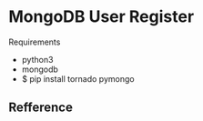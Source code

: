 # MongoDB User Register

Requirements
 - python3
 - mongodb
 - $ pip install tornado pymongo

Refference
 - 


